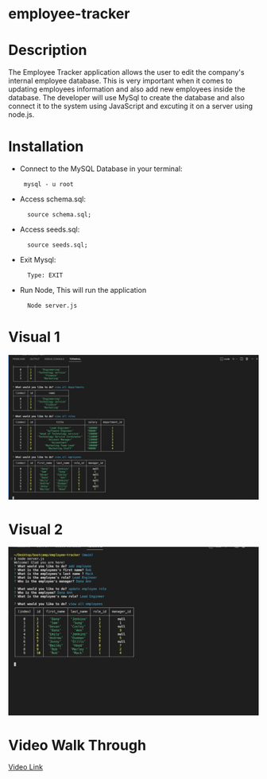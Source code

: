 # employee-tracker

# Description 
The Employee Tracker application allows the user to edit the company's internal employee database. 
This is very important when it comes to updating employees information and also add new employees 
inside the database. The developer will use MySql to create the database and also connect 
it to the system using JavaScript and excuting it on a server using node.js. 

# Installation 

 - Connect to the MySQL Database in your terminal:

        mysql - u root 

- Access schema.sql:

        source schema.sql; 

- Access seeds.sql:

        source seeds.sql;

- Exit Mysql:

        Type: EXIT 

- Run Node, This will run the application

        Node server.js 






# Visual 1

![Application Web Pages".](/images/main.png)


# Visual 2 


![Application Web Pages".](/images/screenshot.png)


# Video Walk Through 
[Video Link](https://drive.google.com/file/d/1XvnG4lb0OZaLFFWCNo__MaBxf2-IXmag/view)

